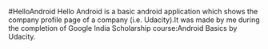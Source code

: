 #HelloAndroid
Hello Android is a basic android application which shows the company profile page of a company (i.e. Udacity).It was made by me during the completion of Google India Scholarship course:Android Basics by Udacity.
